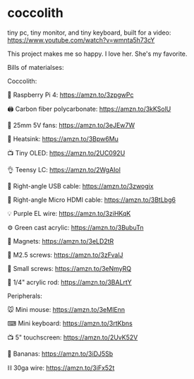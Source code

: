 # coccolith
tiny pc, tiny monitor, and tiny keyboard, built for a video: https://www.youtube.com/watch?v=wmnta5h73cY

This project makes me so happy. I love her. She's my favorite.

Bills of materialses:

Coccolith:

🥧 Raspberry Pi 4: https://amzn.to/3zpgwPc

🖨 Carbon fiber polycarbonate: https://amzn.to/3kKSolU

💨 25mm 5V fans: https://amzn.to/3eJEw7W

🚰 Heatsink: https://amzn.to/3Bpw6Mu

📺 Tiny OLED: https://amzn.to/2UC092U

👌 Teensy LC: https://amzn.to/2WgAIol

🔌 Right-angle USB cable: https://amzn.to/3zwogix

🔌 Right-angle Micro HDMI cable: https://amzn.to/3BtLbg6

💡 Purple EL wire: https://amzn.to/3ziHKqK

⚙ Green cast acrylic: https://amzn.to/3BubuTn

🧲 Magnets: https://amzn.to/3eLD2tR

🔩 M2.5 screws: https://amzn.to/3zFvalJ

🔩 Small screws: https://amzn.to/3eNmyRQ

🎣 1/4" acrylic rod: https://amzn.to/3BALrtY

Peripherals:

🐭 Mini mouse: https://amzn.to/3eMIEnn

⌨ Mini keyboard: https://amzn.to/3rtKbns

📺 5" touchscreen: https://amzn.to/2UvK52V

🍌 Bananas: https://amzn.to/3iDJ5Sb

⛓ 30ga wire: https://amzn.to/3iFx52t
